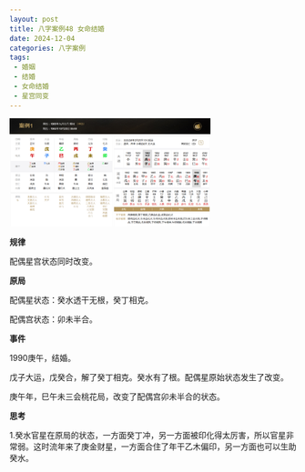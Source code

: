 ```yaml
---
layout: post
title: 八字案例48 女命结婚
date: 2024-12-04
categories: 八字案例
tags:
 - 婚姻
 - 结婚
 - 女命结婚
 - 星宫同变
---
```


<img src="/images/bazi-example/bazi-example-48.PNG" width="70%">

**规律**

配偶星宫状态同时改变。

**原局**

配偶星状态：癸水透干无根，癸丁相克。

配偶宫状态：卯未半合。

**事件**

1990庚午，结婚。

戊子大运，戊癸合，解了癸丁相克。癸水有了根。配偶星原始状态发生了改变。

庚午年，巳午未三会桃花局，改变了配偶宫卯未半合的状态。

**思考**

1.癸水官星在原局的状态，一方面癸丁冲，另一方面被印化得太厉害，所以官星非常弱。这时流年来了庚金财星，一方面合住了年干乙木偏印，另一方面也可以生助癸水。
